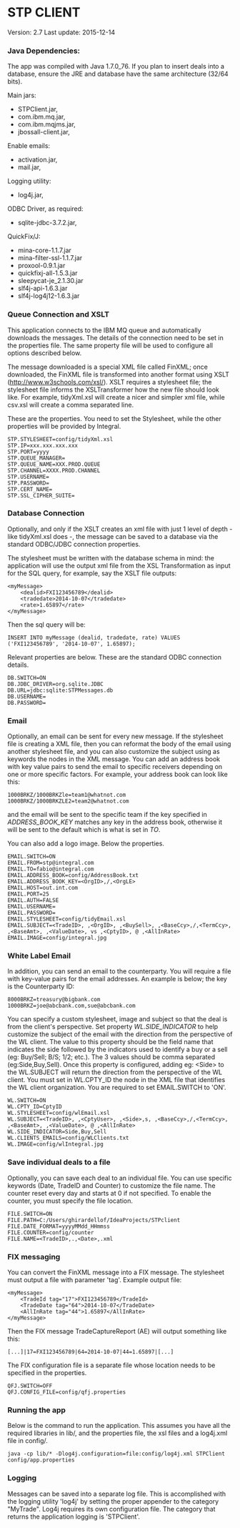 # STP CLIENT

Version: 2.7
Last update: 2015-12-14

### Java Dependencies:

The app was compiled with Java 1.7.0_76.
If you plan to insert deals into a database, ensure the JRE and database have the same architecture (32/64 bits).

Main jars: 
- STPClient.jar,
- com.ibm.mq.jar,
- com.ibm.mqjms.jar,
- jbossall-client.jar,

Enable emails:
- activation.jar,
- mail.jar,

Logging utility: 
- log4j.jar,

ODBC Driver, as required:
- sqlite-jdbc-3.7.2.jar,

QuickFix/J:
- mina-core-1.1.7.jar
- mina-filter-ssl-1.1.7.jar
- proxool-0.9.1.jar
- quickfixj-all-1.5.3.jar
- sleepycat-je_2.1.30.jar
- slf4j-api-1.6.3.jar
- slf4j-log4j12-1.6.3.jar


### Queue Connection and XSLT

This application connects to the IBM MQ queue and automatically downloads the messages. The details of the connection need
to be set in the properties file. The same property file will be used to configure all options described below.

The message downloaded is a special XML file called FinXML; once downloaded, the FinXML file is transformed into 
another format using XSLT (http://www.w3schools.com/xsl/).
XSLT requires a stylesheet file; the stylesheet file informs the XSLTransformer how the new file should look like. 
For example, tidyXml.xsl will create a nicer and simpler xml file, while csv.xsl will create a comma separated line.

These are the properties. You need to set the Stylesheet, while the other properties will be provided by Integral.

	STP.STYLESHEET=config/tidyXml.xsl
	STP.IP=xxx.xxx.xxx.xxx
	STP.PORT=yyyy
	STP.QUEUE_MANAGER=
	STP.QUEUE_NAME=XXX.PROD.QUEUE
	STP.CHANNEL=XXXX.PROD.CHANNEL
	STP.USERNAME=
	STP.PASSWORD=
	STP.CERT_NAME=
	STP.SSL_CIPHER_SUITE=


### Database Connection

Optionally, and only if the XSLT creates an xml file with just 1 level of depth - like tidyXml.xsl does -, the message
can be saved to a database via the standard ODBC/JDBC connection properties.

The stylesheet must be written with the database schema in mind: the application will use the output 
xml file from the XSL Transformation as input for the SQL query, for example, say the XSLT file outputs:

	<myMessage>
		<dealid>FXI123456789</dealid>
		<tradedate>2014-10-07</tradedate>
		<rate>1.65897</rate>
	</myMessage>

Then the sql query will be:

	INSERT INTO myMessage (dealid, tradedate, rate) VALUES ('FXI123456789', '2014-10-07', 1.65897);


Relevant properties are below. These are the standard ODBC connection details.

	DB.SWITCH=ON
	DB.JDBC_DRIVER=org.sqlite.JDBC
	DB.URL=jdbc:sqlite:STPMessages.db
	DB.USERNAME=
	DB.PASSWORD=


### Email

Optionally, an email can be sent for every new message. If the stylesheet file is creating a XML file, then
you can reformat the body of the email using another stylesheet file, and you can also customize the subject using
as keywords the nodes in the XML message.
You can add an address book with key value pairs to send the email to specific receivers depending on one or more specific factors. 
For example, your address book can look like this:

	1000BRKZ/1000BRKZle=team1@whatnot.com
	1000BRKZ/1000BRKZLE2=team2@whatnot.com

and the email will be sent to the specific team if the key specified in *ADDRESS_BOOK_KEY* matches any key in the address book, 
otherwise it will be sent to the default which is what is set in *TO*.

You can also add a logo image. Below the properties.


	EMAIL.SWITCH=ON
	EMAIL.FROM=stp@integral.com
	EMAIL.TO=fabio@integral.com
	EMAIL.ADDRESS_BOOK=config/AddressBook.txt
	EMAIL.ADDRESS_BOOK_KEY=<OrgID>,/,<OrgLE>
	EMAIL.HOST=out.int.com
	EMAIL.PORT=25
	EMAIL.AUTH=FALSE
	EMAIL.USERNAME=
	EMAIL.PASSWORD=
	EMAIL.STYLESHEET=config/tidyEmail.xsl
	EMAIL.SUBJECT=<TradeID>, ,<OrgID>, ,<BuySell>, ,<BaseCcy>,/,<TermCcy>, ,<BaseAmt>, ,<ValueDate>, vs ,<CptyID>, @ ,<AllInRate>
	EMAIL.IMAGE=config/integral.jpg

### White Label Email

In addition, you can send an email to the counterparty. You will require a file with key-value pairs for the email 
addresses. An example is below; the key is the Counterparty ID:

	8000BRKZ=treasury@bigbank.com
    1000BRKZ=joe@abcbank.com,sue@abcbank.com

You can specify a custom stylesheet, image and subject so that the deal is from the client's perspective. 
Set property *WL.SIDE_INDICATOR* to help customize the subject of the email with the direction from the perspective
of the WL client. The value to this property should be the field name that indicates the side followed by the indicators 
used to identify a buy or a sell (eg: Buy/Sell; B/S; 1/2; etc.). The 3 values should be comma separated (eg:Side,Buy,Sell).
Once this property is configured, adding eg: \<Side\> to the WL.SUBJECT will return the direction from the perspective of the
WL client. You must set in WL.CPTY_ID the node in the XML file that identifies the WL client organization.
You are required to set EMAIL.SWITCH to 'ON'.

	WL.SWITCH=ON
    WL.CPTY_ID=CptyID
    WL.STYLESHEET=config/wlEmail.xsl
    WL.SUBJECT=<TradeID>, ,<CptyUser>, ,<Side>,s, ,<BaseCcy>,/,<TermCcy>, ,<BaseAmt>, ,<ValueDate>, @ ,<AllInRate>
    WL.SIDE_INDICATOR=Side,Buy,Sell
    WL.CLIENTS_EMAILS=config/WLClients.txt
    WL.IMAGE=config/wlIntegral.jpg


### Save individual deals to a file

Optionally, you can save each deal to an individual file. You can use specific keywords (Date, TradeID
and Counter) to customize the file name.
The counter reset every day and starts at 0 if not specified. To enable the counter, you must specify the file location.

	FILE.SWITCH=ON
	FILE.PATH=C:/Users/ghirardellof/IdeaProjects/STPclient
	FILE.DATE_FORMAT=yyyyMMdd_HHmmss
	FILE.COUNTER=config/counter
	FILE.NAME=<TradeID>,.,<Date>,.xml

### FIX messaging

You can convert the FinXML message into a FIX message. The stylesheet must output a file with parameter 'tag'.
Example output file:

	<myMessage>
		<TradeId tag="17">FXI123456789</TradeId>
		<TradeDate tag="64">2014-10-07</TradeDate>
		<AllInRate tag="44">1.65897</AllInRate>
	</myMessage>

Then the FIX message TradeCaptureReport (AE) will output something like this:

	[...]|17=FXI123456789|64=2014-10-07|44=1.65897|[...]
	
The FIX configuration file is a separate file whose location needs to be specified in the properties. 

	QFJ.SWITCH=OFF
	QFJ.CONFIG_FILE=config/qfj.properties
	

### Running the app

Below is the command to run the application. This assumes you have all the required libraries in lib/,
and the properties file, the xsl files and a log4j.xml file in config/.

	java -cp lib/* -Dlog4j.configuration=file:config/log4j.xml STPClient config/app.properties


### Logging

Messages can be saved into a separate log file. This is accomplished with the logging utility 'log4j' by setting the proper
appender to the category "MyTrade".
Log4j requires its own configuration file. The category that returns the application logging is 'STPClient'.
